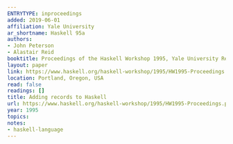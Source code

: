 ```yaml
---
ENTRYTYPE: inproceedings
added: 2019-06-01
affiliation: Yale University
ar_shortname: Haskell 95a
authors:
- John Peterson
- Alastair Reid
booktitle: Proceedings of the Haskell Workshop 1995, Yale University Research Report YALE/DCS/RR-1075
layout: paper
link: https://www.haskell.org/haskell-workshop/1995/HW1995-Proceedings.pdf
location: Portland, Oregon, USA
read: false
readings: []
title: Adding records to Haskell
url: https://www.haskell.org/haskell-workshop/1995/HW1995-Proceedings.pdf
year: 1995
topics:
notes:
- haskell-language
---
```

